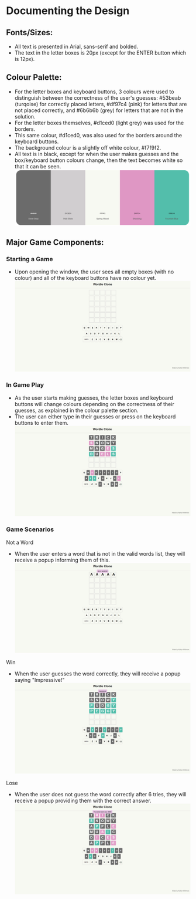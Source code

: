 # Documenting the Design

## Fonts/Sizes:
- All text is presented in Arial, sans-serif and bolded.
- The text in the letter boxes is 20px (except for the ENTER button which is 12px).

## Colour Palette:
- For the letter boxes and keyboard buttons, 3 colours were used to distinguish between the correctness of the user's guesses: #53beab (turqoise) for correctly placed letters, #df97c4 (pink) for letters that are not placed correctly, and #6b6b6b (grey) for letters that are not in the solution.
- For the letter boxes themselves, #d1ced0 (light grey) was used for the borders.
- This same colour, #d1ced0, was also used for the borders around the keyboard buttons.
- The background colour is a slightly off white colour, #f7f9f2.
- All text is in black, except for when the user makes guesses and the box/keyboard button colours change, then the text becomes white so that it can be seen.
![alt text](design_system/colourpalette.PNG)

## Major Game Components:

### Starting a Game
- Upon opening the window, the user sees all empty boxes (with no colour) and all of the keyboard buttons have no colour yet.
![alt text](design_system/startinggame.PNG)

### In Game Play
- As the user starts making guesses, the letter boxes and keyboard buttons will change colours depending on the correctness of their guesses, as explained in the colour palette section.
- The user can either type in their guesses or press on the keyboard buttons to enter them.
![alt text](design_system/gameplay.PNG)

### Game Scenarios

Not a Word
- When the user enters a word that is not in the valid words list, they will receive a popup informing them of this.
![alt text](design_system/notaword.PNG)

Win
- When the user guesses the word correctly, they will receive a popup saying "Impressive!"
![alt text](design_system/win.PNG)

Lose
- When the user does not guess the word correctly after 6 tries, they will receive a popup providing them with the correct answer.
![alt text](design_system/correctword.PNG)